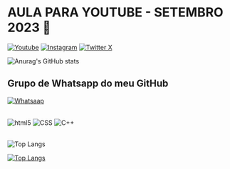 # AULA PARA YOUTUBE - SETEMBRO 2023  💾 

[![Youtube](https://img.shields.io/badge/YouTube-FF0000?style=for-the-badge&logo=youtube&logoColor=white)](youtube.com/c/klebercuca)
[![Instagram](https://img.shields.io/badge/Instagram-E4405F?style=for-the-badge&logo=instagram&logoColor=white)](instagram.com/klebercuca)
[![Twitter X ](	https://img.shields.io/badge/Twitter-1DA1F2?style=for-the-badge&logo=twitter&logoColor=white)](twitter.com/klebercuca)

![Anurag's GitHub stats](https://github-readme-stats.vercel.app/api?username=klebercuca&show_icons=true&theme=radical)

## Grupo de Whatsapp do meu GitHub
[![Whatsaap](https://img.shields.io/badge/WhatsApp-25D366?style=for-the-badge&logo=whatsapp&logoColor=white)](https://chat.whatsapp.com/ECJbIswWNW3GSRX8Twa0dT)

<div style="display: inline_block"><br/>
  <img align="center" alt="html5" src="https://img.shields.io/badge/HTML-239120?style=for-the-badge&logo=html5&logoColor=white"/>
  <img align="center" alt="CSS" src="https://img.shields.io/badge/CSS3-1572B6?style=for-the-badge&logo=css3&logoColor=white"/>
  <img align="center" alt="C++" src="https://img.shields.io/badge/C%2B%2B-00599C?style=for-the-badge&logo=c%2B%2B&logoColor=white"/>  
</div><br/>

![Top Langs](https://github-readme-stats.vercel.app/api/top-langs/?username=klebercuca&langs_count=8)

[![Top Langs](https://github-readme-stats.vercel.app/api/top-langs/?username=anuraghazra&layout=donut)](https://github.com/anuraghazra/github-readme-stats)









